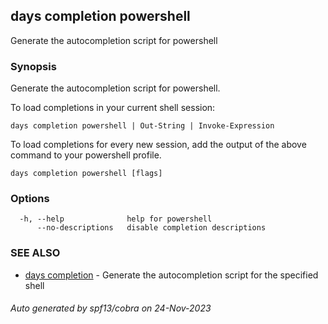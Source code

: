 ## days completion powershell

Generate the autocompletion script for powershell

### Synopsis

Generate the autocompletion script for powershell.

To load completions in your current shell session:

	days completion powershell | Out-String | Invoke-Expression

To load completions for every new session, add the output of the above command
to your powershell profile.


```
days completion powershell [flags]
```

### Options

```
  -h, --help              help for powershell
      --no-descriptions   disable completion descriptions
```

### SEE ALSO

* [days completion](days_completion.md)	 - Generate the autocompletion script for the specified shell

###### Auto generated by spf13/cobra on 24-Nov-2023
